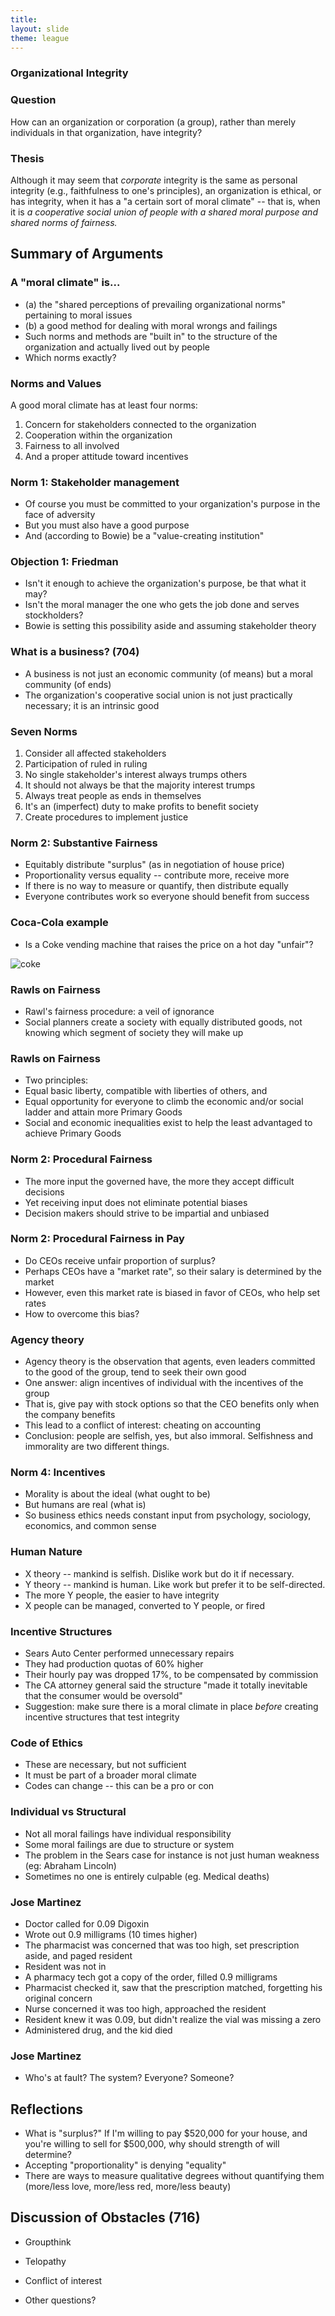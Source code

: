 ```yaml
---
title: 
layout: slide
theme: league
---
```


<section data-background="http://www.keithbuhler.com/images/background-lexington.svg"><!--Intro slide begin-->
<section data-markdown><!--Intro slide begin-->



# Organizational Integrity



</section> <!--Intro slide end-->
<section data-markdown>  <!--Slide Beginning-->


### Question

How can an organization or corporation (a group), rather than merely individuals in that organization, have integrity? 

</section><section data-markdown>

### Thesis


Although it may seem that _corporate_ integrity is the same as personal integrity (e.g., faithfulness to one's principles), an organization is ethical, or has integrity, when it has a "a certain sort of moral climate" -- that is, when it is _a cooperative social union of people with a shared moral purpose and shared norms of fairness._


</section><section data-markdown>

## Summary of Arguments

### A "moral climate" is...

- (a) the "shared perceptions of prevailing organizational norms" pertaining to moral issues
- (b) a good method for dealing with moral wrongs and failings
- Such norms and methods are "built in" to the structure of the organization and actually lived out by people
- Which norms exactly? 


</section><section data-markdown>

### Norms and Values

A good moral climate has at least four norms: 

1. Concern for stakeholders connected to the organization
2. Cooperation within the organization
3. Fairness to all involved
4. And a proper attitude toward incentives


</section><section data-markdown>

### Norm 1: Stakeholder management

- Of course you must be committed to your organization's purpose in the face of adversity
- But you must also have a good purpose
- And (according to Bowie) be a "value-creating institution"

</section><section data-markdown>

### Objection 1: Friedman

- Isn't it enough to achieve the organization's purpose, be that what it may?
- Isn't the moral manager the one who gets the job done and serves stockholders? 
- Bowie is setting this possibility aside and assuming stakeholder theory

</section><section data-markdown>

### What is a business? (704)

- A business is not just an economic community (of means) but a moral community (of ends)
- The organization's cooperative social union is not just practically necessary; it is an intrinsic good

</section><section data-markdown>

### Seven Norms

1. Consider all affected stakeholders
2. Participation of ruled in ruling
3. No single stakeholder's interest always trumps others
4. It should not always be that the majority interest trumps 
5. Always treat people as ends in themselves
6. It's an (imperfect) duty to make profits to benefit society
7. Create procedures to implement justice

</section><section data-markdown>

### Norm 2: Substantive Fairness

- Equitably distribute "surplus" (as in negotiation of house price)
- Proportionality versus equality -- contribute more, receive more
- If there is no way to measure or quantify, then distribute equally
- Everyone contributes work so everyone should benefit from success

</section><section data-markdown>

### Coca-Cola example

- Is a Coke vending machine that raises the price on a hot day "unfair"? 

![coke](https://s3-us-west-1.amazonaws.com/img.coca-colafemsa.com/assets/images/es/carreras/1-2-3.jpg)

</section><section data-markdown>

### Rawls on Fairness

- Rawl's fairness procedure: a veil of ignorance
- Social planners create a society with equally distributed goods, not knowing which segment of society they will make up


</section><section data-markdown>

### Rawls on Fairness
- Two principles: 
- Equal basic liberty, compatible with liberties of others, and
- Equal opportunity for everyone to climb the economic and/or social ladder and attain more Primary Goods
- Social and economic inequalities exist to help the least advantaged to achieve Primary Goods

</section><section data-markdown>

### Norm 2: Procedural Fairness


- The more input the governed have, the more they accept difficult decisions
- Yet receiving input does not eliminate potential biases
- Decision makers should strive to be impartial and unbiased

</section><section data-markdown>

### Norm 2: Procedural Fairness in Pay

- Do CEOs receive unfair proportion of surplus?
- Perhaps CEOs have a "market rate", so their salary is determined by the market
- However, even this market rate is biased in favor of CEOs, who help set rates
- How to overcome this bias?

</section><section data-markdown>

### Agency theory
- Agency theory is the observation that agents, even leaders committed to the good of the group, tend to seek their own good
- One answer: align incentives of individual with the incentives of the group
- That is, give pay with stock options so that the CEO benefits only when the company benefits
- This lead to a conflict of interest: cheating on accounting
- Conclusion: people are selfish, yes, but also immoral. Selfishness and immorality are two different things. 



</section><section data-markdown>

### Norm 4: Incentives

- Morality is about the ideal (what ought to be)
- But humans are real (what is)
- So business ethics needs constant input from psychology, sociology, economics, and common sense 


</section><section data-markdown>

### Human Nature

- X theory -- mankind is selfish. Dislike work but do it if necessary. 
- Y theory -- mankind is human. Like work but prefer it to be self-directed. 
- The more Y people, the easier to have integrity
- X people can be managed, converted to Y people, or fired

</section><section data-markdown>

### Incentive Structures

- Sears Auto Center performed unnecessary repairs
- They had production quotas of 60% higher
- Their hourly pay was dropped 17%, to be compensated by commission
- The CA attorney general said the structure "made it totally inevitable that the consumer would be oversold"
- Suggestion: make sure there is a moral climate in place _before_ creating incentive structures that test integrity


</section><section data-markdown>

### Code of Ethics

- These are necessary, but not sufficient
- It must be part of a broader moral climate
- Codes can change -- this can be a pro or con


</section><section data-markdown>

### Individual vs Structural

- Not all moral failings have individual responsibility
- Some moral failings are due to structure or system
- The problem in the Sears case for instance is not just human weakness (eg: Abraham Lincoln)
- Sometimes no one is entirely culpable (eg. Medical deaths)

</section><section data-markdown>


### Jose Martinez

- Doctor called for 0.09 Digoxin
- Wrote out 0.9 milligrams (10 times higher)
- The pharmacist was concerned that was too high, set prescription aside, and paged resident
- Resident was not in
- A pharmacy tech got a copy of the order, filled 0.9 milligrams
- Pharmacist checked it, saw that the prescription matched, forgetting his original concern
- Nurse concerned it was too high, approached the resident
- Resident knew it was 0.09, but didn't realize the vial was missing a zero
- Administered drug, and the kid died

</section><section data-markdown>


### Jose Martinez

- Who's at fault? The system? Everyone? Someone?

</section><section data-markdown>



## Reflections

- What is "surplus?" If I'm willing to pay $520,000 for your house, and you're willing to sell for $500,000, why should strength of will determine?
- Accepting "proportionality" is denying "equality"
- There are ways to measure qualitative degrees without quantifying them (more/less love, more/less red, more/less beauty)

</section><section data-markdown>

## Discussion of Obstacles (716)

- Groupthink 
- Telopathy
- Conflict of interest

- Other questions?


</section>
</section> <!--Intro slide end-->

